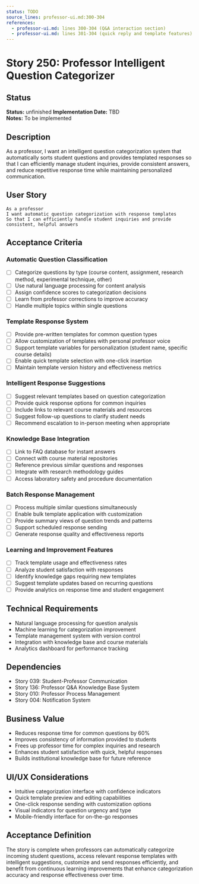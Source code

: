 ```yaml
---
status: TODO
source_lines: professor-ui.md:300-304
references:
  - professor-ui.md: lines 300-304 (Q&A interaction section)
  - professor-ui.md: lines 301-304 (quick reply and template features)
---
```

# Story 250: Professor Intelligent Question Categorizer

## Status
**Status:** unfinished
**Implementation Date:** TBD  
**Notes:** To be implemented

## Description
As a professor, I want an intelligent question categorization system that automatically sorts student questions and provides templated responses so that I can efficiently manage student inquiries, provide consistent answers, and reduce repetitive response time while maintaining personalized communication.

## User Story
```
As a professor
I want automatic question categorization with response templates
So that I can efficiently handle student inquiries and provide consistent, helpful answers
```

## Acceptance Criteria

### Automatic Question Classification
- [ ] Categorize questions by type (course content, assignment, research method, experimental technique, other)
- [ ] Use natural language processing for content analysis
- [ ] Assign confidence scores to categorization decisions
- [ ] Learn from professor corrections to improve accuracy
- [ ] Handle multiple topics within single questions

### Template Response System
- [ ] Provide pre-written templates for common question types
- [ ] Allow customization of templates with personal professor voice
- [ ] Support template variables for personalization (student name, specific course details)
- [ ] Enable quick template selection with one-click insertion
- [ ] Maintain template version history and effectiveness metrics

### Intelligent Response Suggestions
- [ ] Suggest relevant templates based on question categorization
- [ ] Provide quick response options for common inquiries
- [ ] Include links to relevant course materials and resources
- [ ] Suggest follow-up questions to clarify student needs
- [ ] Recommend escalation to in-person meeting when appropriate

### Knowledge Base Integration
- [ ] Link to FAQ database for instant answers
- [ ] Connect with course material repositories
- [ ] Reference previous similar questions and responses
- [ ] Integrate with research methodology guides
- [ ] Access laboratory safety and procedure documentation

### Batch Response Management
- [ ] Process multiple similar questions simultaneously
- [ ] Enable bulk template application with customization
- [ ] Provide summary views of question trends and patterns
- [ ] Support scheduled response sending
- [ ] Generate response quality and effectiveness reports

### Learning and Improvement Features
- [ ] Track template usage and effectiveness rates
- [ ] Analyze student satisfaction with responses
- [ ] Identify knowledge gaps requiring new templates
- [ ] Suggest template updates based on recurring questions
- [ ] Provide analytics on response time and student engagement

## Technical Requirements
- Natural language processing for question analysis
- Machine learning for categorization improvement
- Template management system with version control
- Integration with knowledge base and course materials
- Analytics dashboard for performance tracking

## Dependencies
- Story 039: Student-Professor Communication
- Story 136: Professor Q&A Knowledge Base System
- Story 010: Professor Process Management
- Story 004: Notification System

## Business Value
- Reduces response time for common questions by 60%
- Improves consistency of information provided to students
- Frees up professor time for complex inquiries and research
- Enhances student satisfaction with quick, helpful responses
- Builds institutional knowledge base for future reference

## UI/UX Considerations
- Intuitive categorization interface with confidence indicators
- Quick template preview and editing capabilities
- One-click response sending with customization options
- Visual indicators for question urgency and type
- Mobile-friendly interface for on-the-go responses

## Acceptance Definition
The story is complete when professors can automatically categorize incoming student questions, access relevant response templates with intelligent suggestions, customize and send responses efficiently, and benefit from continuous learning improvements that enhance categorization accuracy and response effectiveness over time.
